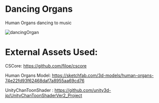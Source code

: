 # Dancing Organs
Human Organs dancing to music

![dancingOrgan](https://user-images.githubusercontent.com/85269091/188273841-82827650-8fb0-48c1-b1fd-769743f3fba9.gif)

# External Assets Used:

CSCore: https://github.com/filoe/cscore

Human Organs Model: https://sketchfab.com/3d-models/human-organs-74e22fd93f62468daf7a8955aa69cd76

UnityChanToonShader : https://github.com/unity3d-jp/UnityChanToonShaderVer2_Project
